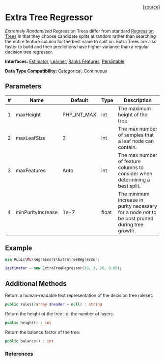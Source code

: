 <span style="float:right;"><a href="https://github.com/RubixML/ML/blob/master/src/Regressors/ExtraTreeRegressor.php">[source]</a></span>

# Extra Tree Regressor
*Extremely Randomized* Regression Trees differ from standard [Regression Trees](regression-tree.md) in that they choose candidate splits at random rather than searching the entire feature column for the best value to split on. Extra Trees are also faster to build and their predictions have higher variance than a regular decision tree regressor.

**Interfaces:** [Estimator](../estimator.md), [Learner](../learner.md), [Ranks Features](../ranks-features.md), [Persistable](../persistable.md)

**Data Type Compatibility:** Categorical, Continuous

## Parameters
| # | Name | Default | Type | Description |
|---|---|---|---|---|
| 1 | maxHeight | PHP_INT_MAX | int | The maximum height of the tree. |
| 2 | maxLeafSize | 3 | int | The max number of samples that a leaf node can contain. |
| 3 | maxFeatures | Auto | int | The max number of feature columns to consider when determining a best split. |
| 4 | minPurityIncrease | 1e-7 | float | The minimum increase in purity necessary for a node *not* to be post pruned during tree growth. |

## Example
```php
use Rubix\ML\Regressors\ExtraTreeRegressor;

$estimator = new ExtraTreeRegressor(30, 3, 20, 0.05);
```

## Additional Methods
Return a human-readable text representation of the decision tree ruleset:
```php
public rules(?array $header = null) : string
```

Return the height of the tree i.e. the number of layers:
```php
public height() : int
```

Return the balance factor of the tree:
```php
public balance() : int
```

### References
[^1]: P. Geurts et al. (2005). Extremely Randomized Trees.

